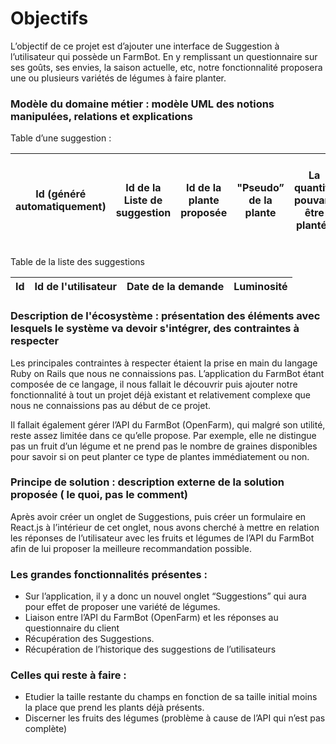 # Objectifs

L’objectif de ce projet est d’ajouter une interface de Suggestion à
l’utilisateur qui possède un FarmBot. En y remplissant un
questionnaire sur ses goûts, ses envies, la saison actuelle, etc, notre
fonctionnalité proposera une ou plusieurs variétés de légumes à faire
planter. 

### Modèle du domaine métier : modèle UML des notions manipulées, relations et explications

Table d’une suggestion :

| Id (généré automatiquement) | Id de la Liste de suggestion | Id de la plante proposée | "Pseudo” de la plante | La quantité pouvant être plantée | Plante proposée parce qu’il y a cette plante de plantée |
| --------------------------- | ---------------------------- | ------------------------ | --------------------- | -------------------------------- | ------------------------------------------------------- |

Table de la liste des suggestions


| Id  | Id de l'utilisateur | Date de la demande | Luminosité |
| --- | ------------------- | ------------------ | ---------- |

### Description de l'écosystème : présentation des éléments avec lesquels le système va devoir s'intégrer, des contraintes à respecter

Les principales contraintes à respecter étaient la prise en main du
langage Ruby on Rails que nous ne connaissions pas. L’application du
FarmBot étant composée de ce langage, il nous fallait le découvrir puis
ajouter notre fonctionnalité à tout un projet déjà existant et
relativement complexe que nous ne connaissions pas au début de ce
projet.

Il fallait également gérer l’API du FarmBot (OpenFarm), qui malgré son
utilité, reste assez limitée dans ce qu’elle propose. Par exemple, elle
ne distingue pas un fruit d’un légume et ne prend pas le nombre de
graines disponibles pour savoir si on peut planter ce type de plantes
immédiatement ou non.

### Principe de solution : description externe de la solution proposée ( le quoi, pas le comment)

Après avoir créer un onglet de Suggestions, puis créer un formulaire
en React.js à l’intérieur de cet onglet, nous avons cherché à mettre en
relation les réponses de l’utilisateur avec les fruits et légumes de
l’API du FarmBot afin de lui proposer la meilleure recommandation
possible. 

### Les grandes fonctionnalités présentes :

  - Sur l’application, il y a donc un nouvel onglet “Suggestions” qui
    aura pour effet de proposer une variété de légumes.
  - Liaison entre l’API du FarmBot (OpenFarm) et les réponses au
    questionnaire du client
  - Récupération des Suggestions.
  - Récupération de l’historique des suggestions de l’utilisateurs

### Celles qui reste à faire :

  - Etudier la taille restante du champs en fonction de sa taille
    initial moins la place que prend les plants déjà présents.
  - Discerner les fruits des légumes (problème à cause de l’API qui
    n’est pas complète)
